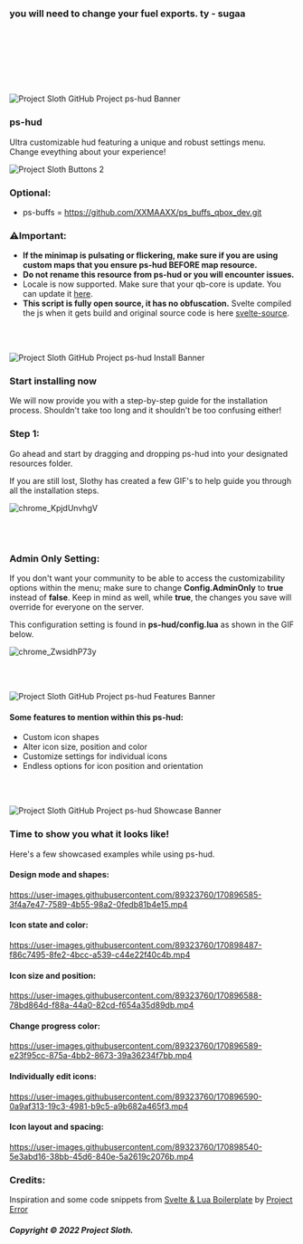 ### you will need to change your fuel exports. ty - sugaa

<br>
<br><br>
<br><br>
<br>



![Project Sloth GitHub Project ps-hud Banner](https://user-images.githubusercontent.com/91661118/170896135-fead50a0-2a4b-432d-8469-038acfb4f2f3.png)

### ps-hud
Ultra customizable hud featuring a unique and robust settings menu. Change eveything about your experience!

![Project Sloth Buttons 2](https://user-images.githubusercontent.com/91661118/170895968-c4224105-5c87-4947-af94-8e8bd792f566.png)

### Optional:
* ps-buffs = https://github.com/XXMAAXX/ps_buffs_qbox_dev.git

### ⚠️Important:
- **If the minimap is pulsating or flickering, make sure if you are using custom maps that you ensure ps-hud BEFORE map resource.**
- **Do not rename this resource from ps-hud or you will encounter issues.**
- Locale is now supported. Make sure that your qb-core is update. You can update it [here](https://github.com/qbcore-framework/qb-core).
- **This script is fully open source, it has no obfuscation.** Svelte compiled the js when it gets build and original source code is here [svelte-source](https://github.com/Project-Sloth/ps-hud/tree/main/svelte-source).

<br>
<br>

![Project Sloth GitHub Project ps-hud Install Banner](https://user-images.githubusercontent.com/91661118/170896809-5c15da71-5dd7-4f46-85c5-892701b1eea8.png)


### Start installing now
We will now provide you with a step-by-step guide for the installation process. Shouldn't take too long and it shouldn't be too confusing either! 


### Step 1:
Go ahead and start by dragging and dropping ps-hud into your designated resources folder.

If you are still lost, Slothy has created a few GIF's to help guide you through all the installation steps.

![chrome_KpjdUnvhgV](https://user-images.githubusercontent.com/91661118/170898348-4d50573f-fd8e-447e-add1-9562a196c7ed.gif)

<br>
<br>

### Admin Only Setting:
If you don't want your community to be able to access the customizability options within the menu; make sure to change **Config.AdminOnly** to **true** instead of **false**. Keep in mind as well, while **true**, the changes you save will override for everyone on the server.

This configuration setting is found in **ps-hud/config.lua** as shown in the GIF below.

![chrome_ZwsidhP73y](https://user-images.githubusercontent.com/91661118/171066080-6bc11bb8-7cde-460b-8d73-bbc329644c83.gif)

<br>
<br>

![Project Sloth GitHub Project ps-hud Features Banner](https://user-images.githubusercontent.com/91661118/170896822-4c6fcf43-94a3-4afd-b651-1eb76244fd8d.png)


#### Some features to mention within this ps-hud:
* Custom icon shapes
* Alter icon size, position and color
* Customize settings for individual icons
* Endless options for icon position and orientation
<br>
<br>

![Project Sloth GitHub Project ps-hud Showcase Banner](https://user-images.githubusercontent.com/91661118/170896830-39245350-47c3-4b42-93d0-ac0ca35c3711.png)


### Time to show you what it looks like!
Here's a few showcased examples while using ps-hud.

#### Design mode and shapes:
https://user-images.githubusercontent.com/89323760/170896585-3f4a7e47-7589-4b55-98a2-0fedb81b4e15.mp4

#### Icon state and color:
https://user-images.githubusercontent.com/89323760/170898487-f86c7495-8fe2-4bcc-a539-c44e22f40c4b.mp4

#### Icon size and position:
https://user-images.githubusercontent.com/89323760/170896588-78bd864d-f88a-44a0-82cd-f654a35d89db.mp4

#### Change progress color:
https://user-images.githubusercontent.com/89323760/170896589-e23f95cc-875a-4bb2-8673-39a36234f7bb.mp4

#### Individually edit icons:
https://user-images.githubusercontent.com/89323760/170896590-0a9af313-19c3-4981-b9c5-a9b682a465f3.mp4

#### Icon layout and spacing:
https://user-images.githubusercontent.com/89323760/170898540-5e3abd16-38bb-45d6-840e-5a2619c2076b.mp4

### Credits:
Inspiration and some code snippets from [Svelte & Lua Boilerplate](https://github.com/project-error/svelte-lua-boilerplate) by [Project Error](https://github.com/project-error)

##### Copyright © 2022 Project Sloth.
